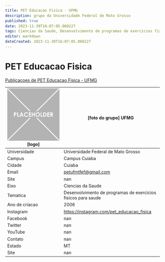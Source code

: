 ```yaml
---
title: PET Educacao Fisica - UFMG
description: grupo da Universidade Federal de Mato Grosso
published: true
date: 2023-11-30T16:07:05.060227
tags: Ciencias da Saude, Desenvolvimento de programas de exercicios fisicos para saude
editor: markdown
dateCreated: 2023-11-30T16:07:05.060227
---
```


# PET Educacao Fisica

[Publicacoes de PET Educacao Fisica - UFMG](/atividade/243PETEducacaoFisicaUFMG/feed.md)

| ![placeholder.png](/placeholder.png) [logo] | [foto do grupo] UFMG         |
| ------------------------------------------- | ------------------------------------------------- |
| Universidade                                | Universidade Federal de Mato Grosso      |
| Campus                                      | Campus Cuiaba            |
| Cidade                                      | Cuiaba             |
| Email                                       | petufmtfef@gmail.com             |
| Site                                        | nan              |
| Eixo                                        | Ciencias da Saude              |
| Tematica                                    | Desenvolvimento de programas de exercicios fisicos para saude          |
| Ano de criacao                              | 2006        |
| Instagram                                   | https://instagram.com/pet_educacao_fisica         |
| Facebook                                    | nan          |
| Twitter                                     | nan           |
| YouTube                                     | nan           |
| Contato                                     | nan         |
| Estado                                      |  MT            |
| Site                                        | nan |
